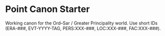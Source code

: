 # Point Canon Starter

Working canon for the Ord–Sar / Greater Principality world.
Use short IDs (ERA-###, EVT-YYYY-TAG, PERS:XXX-###, LOC:XXX-###, FAC:XXX-###).
